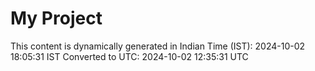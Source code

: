 # My Project

This content is dynamically generated in Indian Time (IST): 2024-10-02 18:05:31 IST
Converted to UTC: 2024-10-02 12:35:31 UTC
